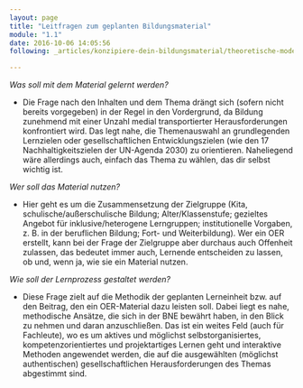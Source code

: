 ```yaml
---
layout: page
title: "Leitfragen zum geplanten Bildungsmaterial"
module: "1.1"
date: 2016-10-06 14:05:56
following: _articles/konzipiere-dein-bildungsmaterial/theoretische-modelle.md

---
```



*Was soll mit dem Material gelernt werden?* 
* Die Frage nach den Inhalten und dem Thema drängt sich (sofern nicht bereits vorgegeben) in der Regel in den Vordergrund, da Bildung zunehmend mit einer Unzahl medial transportierter Herausforderungen konfrontiert wird. Das legt nahe, die Themenauswahl an grundlegenden Lernzielen oder gesellschaftlichen Entwicklungszielen (wie den 17 Nachhaltigkeitszielen der UN-Agenda 2030) zu orientieren. Naheliegend wäre allerdings auch, einfach das Thema zu wählen, das dir selbst wichtig ist. 

*Wer soll das Material nutzen?*
* Hier geht es um die Zusammensetzung der Zielgruppe (Kita, schulische/außerschulische Bildung; Alter/Klassenstufe; gezieltes Angebot für inklusive/heterogene Lerngruppen; institutionelle Vorgaben, z. B. in der beruflichen Bildung; Fort- und Weiterbildung). Wer ein OER erstellt, kann bei der Frage der Zielgruppe aber durchaus auch Offenheit zulassen, das bedeutet immer auch, Lernende entscheiden zu lassen, ob und, wenn ja, wie sie ein Material nutzen.

*Wie soll der Lernprozess gestaltet werden?*
* Diese Frage zielt auf die Methodik der geplanten Lerneinheit bzw. auf den Beitrag, den ein OER-Material dazu leisten soll. Dabei liegt es nahe, methodische Ansätze, die sich in der BNE bewährt haben, in den Blick zu nehmen und daran anzuschließen. Das ist ein weites Feld (auch für Fachleute), wo es um aktives und möglichst selbstorganisiertes, kompetenzorientiertes und projektartiges Lernen geht und interaktive Methoden angewendet werden, die auf die ausgewählten (möglichst authentischen) gesellschaftlichen Herausforderungen des Themas abgestimmt sind.
